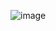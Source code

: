 ![image](https://user-images.githubusercontent.com/82193892/183506047-402f0a5a-45e9-4465-b318-a84d57d38af3.png)
